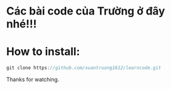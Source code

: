 # Các bài code của Trường ở đây nhé!!!

# How to install:
```c
git clone https://github.com/xuantruong1612/learncode.git
```

Thanks for watching.
